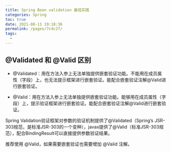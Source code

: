 ```yaml
---
title: Spring Bean validation 最佳实践
categories: Spring
toc: true
date: 2021-08-11 19:18:36
permalink: /pages/7c4c2f/
tags: 
  - 
---
```


## @Validated 和 @Valid 区别

- @Validated：用在方法入参上无法单独提供嵌套验证功能。不能用在成员属性（字段）上，也无法提示框架进行嵌套验证。能配合嵌套验证注解@Valid进行嵌套验证。

- @Valid：用在方法入参上无法单独提供嵌套验证功能。能够用在成员属性（字段）上，提示验证框架进行嵌套验证。能配合嵌套验证注解@Valid进行嵌套验证。

Spring Validation验证框架对参数的验证机制提供了@Validated（Spring’s JSR-303规范，是标准JSR-303的一个变种），javax提供了@Valid（标准JSR-303规范），配合BindingResult可以直接提供参数验证结果。

推荐使用 @Valid，如果需要嵌套验证也需要增加 @Valid 注解。